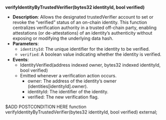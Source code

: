 **verifyIdentityByTrustedVerifier(bytes32 identityId, bool verified)**
- **Description**: Allows the designated trustedVerifier account to set or revoke the “verified” status of an on-chain identity. This function centralizes verification authority in a trusted off-chain party, enabling attestations (or de-attestations) of an identity’s authenticity without exposing or modifying the underlying data hash.
- **Parameters**:
    - `identityId`: The unique identifier for the identity to be verified.
    - `verified`: A boolean value indicating whether the identity is verified.
- **Events**:
    - IdentityVerified(address indexed owner, bytes32 indexed identityId, bool verified)
    - Emitted whenever a verification action occurs.
        - owner: The address of the identity’s owner (identities[identityId].owner).
        - identityId: The identifier of the identity.
        - verified: The new verification flag.

$ADD POSTCONDITION HERE
function verifyIdentityByTrustedVerifier(bytes32 identityId, bool verified) external;